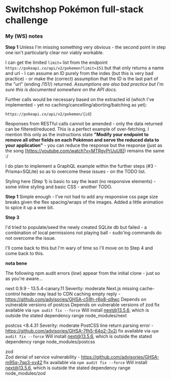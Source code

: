 # Switchshop Pokémon full-stack challenge


### My (WS) notes

**Step 1**
Unless I'm missing something very obvious - the second point in step one isn't particularly clear nor viably workable.

I can get the limited `limit=` list from the endpoint `https://pokeapi.co/api/v2/pokemon?limit=151` but that only returns a name and url - I can assume an ID purely from the index (but this is very bad practice) - or make the (correct) assumption that the ID is the last part of the "url" (ending /151/)  returned. _Assumptions are also bad practice but I'm sure this is documented somewhere on the API docs._

Further calls would be necessary based on the extracted id (which I've implemented - yet no caching/cancelling/aborting/batching as yet):

`https://pokeapi.co/api/v2/pokemon/{id}`

Responses from RESTful calls cannot be amended - only the data returned can be filtered/reduced. This is a perfect example of over-fetching. I mention this only as the instructions state **"Modify your endpoint to remove all other fields on each Pokémon and serve the reduced data to your application"** - you can reduce the response but the response (just as the song [https://youtube.com/watch?v=MTRgvPrUuU8]) remains the same :/

I do plan to implement a GraphQL example within the further steps (#3 - Prisma>SQLite) so as to overcome these issues - on the TODO list.

Styling here (Step 1) is basic to say the least (no responsive elements) - some inline styling and basic CSS - another TODO.


**Step 1**
Simple enough - I've not had to add any responsive css page size breaks given the flex spacing/wraps of the images. Added a little animation to spice it up a wee bit.

**Step 3**

I'd tried to populate/seed the newly created SQLite db but failed - a combination of local permissions not playing ball - sudo'ing commands do not overcome the issue.

I'll come back to this but I'm wary of time so I'll move on to Step 4 and come back to this.


**nota bene**

The following npm audit errors (_low_) appear from the initial clone - just so as you're aware...

next  0.9.9 - 13.5.4-canary.11
Severity: moderate
Next.js missing cache-control header may lead to CDN caching empty reply - https://github.com/advisories/GHSA-c59h-r6p8-q9wc
Depends on vulnerable versions of postcss
Depends on vulnerable versions of zod
fix available via `npm audit fix --force`
Will install next@13.5.6, which is outside the stated dependency range
node_modules/next

postcss  <8.4.31
Severity: moderate
PostCSS line return parsing error - https://github.com/advisories/GHSA-7fh5-64p2-3v2j
fix available via `npm audit fix --force`
Will install next@13.5.6, which is outside the stated dependency range
node_modules/postcss

zod  
Zod denial of service vulnerability - https://github.com/advisories/GHSA-m95q-7qp3-xv42
fix available via `npm audit fix --force`
Will install next@13.5.6, which is outside the stated dependency range
node_modules/zod